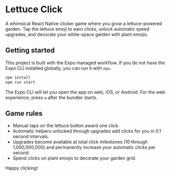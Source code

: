 # Lettuce Click

A whimsical React Native clicker game where you grow a lettuce-powered garden. Tap the lettuce emoji to earn clicks, unlock automatic speed upgrades, and decorate your white-space garden with plant emojis.

## Getting started

This project is built with the Expo managed workflow. If you do not have the Expo CLI installed globally, you can run it with `npx`.

```bash
npm install
npm run start
```

The Expo CLI will let you open the app on web, iOS, or Android. For the web experience, press `w` after the bundler starts.

## Game rules

* Manual taps on the lettuce button award one click.
* Automatic helpers unlocked through upgrades add clicks for you in 0.1 second intervals.
* Upgrades become available at total click milestones (10 through 1,000,000,000) and permanently increase your automatic clicks per second.
* Spend clicks on plant emojis to decorate your garden grid.

Happy clicking!
